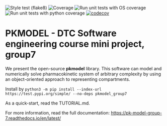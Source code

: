 ![Style test (flake8)](https://github.com/simonlichtinger/pkmodel_group7/workflows/Style%20test%20(flake8)/badge.svg)
![Coverage](https://github.com/simonlichtinger/pkmodel_group7/workflows/Coverage/badge.svg)
![Run unit tests with OS coverage](https://github.com/simonlichtinger/pkmodel_group7/workflows/Run%20unit%20tests%20with%20OS%20coverage/badge.svg)
![Run unit tests with python coverage](https://github.com/simonlichtinger/pkmodel_group7/workflows/Run%20unit%20tests%20with%20python%20coverage/badge.svg)
[![codecov](https://codecov.io/gh/simonlichtinger/pkmodel_group7/branch/master/graph/badge.svg?token=OGKG136MZJ)](undefined)

# PKMODEL - DTC Software engineering course mini project, group7

We present the open-source **pkmodel** library. This software can model and numerically solve pharmacokinetic system of arbitrary complexity by using an object-oriented approach to representing compartments.

Install by ``` python3 -m pip install --index-url https://test.pypi.org/simple/ --no-deps pkmodel_group7 ```

As a quick-start, read the TUTORIAL.md.

For more information, read the full documentation: https://pk-model-group-7.readthedocs.io/en/latest/ 
